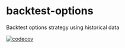 # backtest-options
Backtest options strategy using historical data

[![codecov](https://codecov.io/gh/tsuz/backtest-options/branch/main/graph/badge.svg?token=pYlB8aWJzB)](https://codecov.io/gh/tsuz/backtest-options)

